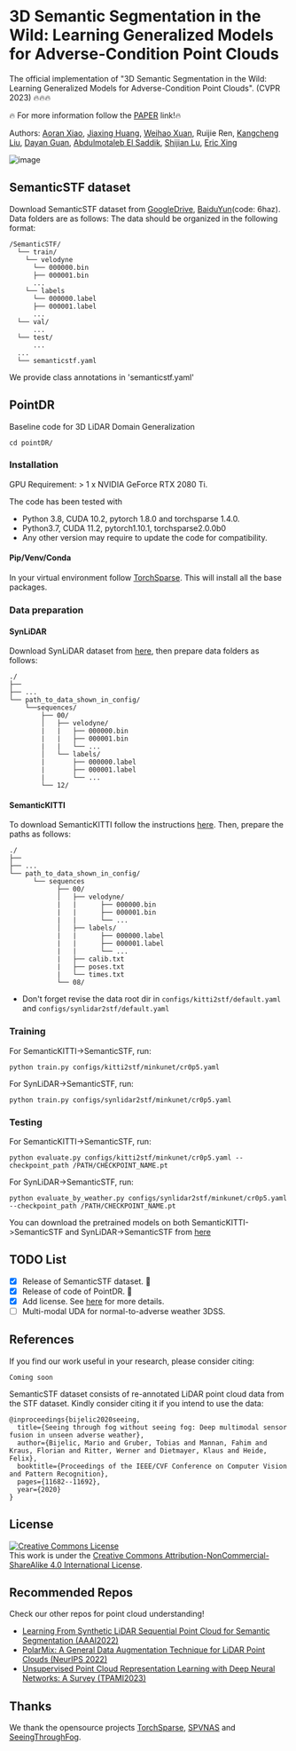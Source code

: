 # 3D Semantic Segmentation in the Wild: Learning Generalized Models for Adverse-Condition Point Clouds

The official implementation of "3D Semantic Segmentation in the Wild: Learning Generalized Models for Adverse-Condition Point Clouds". (CVPR 2023) :fire::fire::fire:

:fire: For more information follow the [PAPER](https://arxiv.org/abs/2304.00690) link!:fire:
 
Authors: [Aoran Xiao](https://scholar.google.com/citations?user=yGKsEpAAAAAJ&hl=zh-EN), [Jiaxing Huang](https://scholar.google.com/citations?user=czirNcwAAAAJ&hl=zh-EN), [Weihao Xuan](https://scholar.google.com/citations?user=7e0W-2AAAAAJ&hl=en&authuser=1&oi=ao), Ruijie Ren, [Kangcheng Liu](https://scholar.google.com/citations?user=qq2aoesAAAAJ&hl=en), [Dayan Guan](https://scholar.google.com/citations?user=9jp9QAsAAAAJ&hl=zh-EN), [Abdulmotaleb El Saddik](https://scholar.google.ca/citations?user=VcOjgngAAAAJ&hl=en), [Shijian Lu](https://personal.ntu.edu.sg/shijian.lu/), [Eric Xing](https://scholar.google.ca/citations?user=5pKTRxEAAAAJ&hl=en&oi=ao)

![image](https://github.com/xiaoaoran/SemanticSTF/blob/master/Img/Picture1.png)

## SemanticSTF dataset
Download SemanticSTF dataset from [GoogleDrive](https://forms.gle/oBAkVJeFKNjpYgDA9), [BaiduYun](https://pan.baidu.com/s/10QqPZuzPclURZ6Niv1ch1g)(code: 6haz). Data folders are as follows:
The data should be organized in the following format:
```
/SemanticSTF/
  └── train/
    └── velodyne
      └── 000000.bin
      ├── 000001.bin
      ...
    └── labels
      └── 000000.label
      ├── 000001.label
      ...
  └── val/
      ...
  └── test/
      ...
  ...
  └── semanticstf.yaml
```
We provide class annotations in 'semanticstf.yaml'

## PointDR
Baseline code for 3D LiDAR Domain Generalization

``
cd pointDR/
``

### Installation

GPU Requirement: > 1 x NVIDIA GeForce RTX 2080 Ti.

The code has been tested with 
 - Python 3.8, CUDA 10.2, pytorch 1.8.0 and torchsparse 1.4.0. 
 - Python3.7, CUDA 11.2, pytorch1.10.1, torchsparse2.0.0b0
 - Any other version may require to update the code for compatibility.

#### Pip/Venv/Conda
In your virtual environment follow [TorchSparse](https://github.com/mit-han-lab/spvnas). This will install all the base packages.


### Data preparation

#### SynLiDAR
Download SynLiDAR dataset from [here](https://github.com/xiaoaoran/SynLiDAR), then prepare data folders as follows:
```
./
├── 
├── ...
└── path_to_data_shown_in_config/
    └──sequences/
        ├── 00/           
        │   ├── velodyne/	
        |   |	├── 000000.bin
        |   |	├── 000001.bin
        |   |	└── ...
        │   └── labels/ 
        |       ├── 000000.label
        |       ├── 000001.label
        |       └── ...
        └── 12/
```

#### SemanticKITTI
To download SemanticKITTI follow the instructions [here](http://www.semantic-kitti.org). Then, prepare the paths as follows:
```
./
├── 
├── ...
└── path_to_data_shown_in_config/
      └── sequences
            ├── 00/           
            │   ├── velodyne/	
            |   |	   ├── 000000.bin
            |   |	   ├── 000001.bin
            |   |	   └── ...
            │   ├── labels/ 
            |   |      ├── 000000.label
            |   |      ├── 000001.label
            |   |      └── ...
            |   ├── calib.txt
            |   ├── poses.txt
            |   └── times.txt
            └── 08/
```

- Don't forget revise the data root dir in  `configs/kitti2stf/default.yaml` and `configs/synlidar2stf/default.yaml`
### Training

For SemanticKITTI->SemanticSTF, run:
```
python train.py configs/kitti2stf/minkunet/cr0p5.yaml
```

For SynLiDAR->SemanticSTF, run:
```
python train.py configs/synlidar2stf/minkunet/cr0p5.yaml
```

### Testing

For SemanticKITTI->SemanticSTF, run:
```
python evaluate.py configs/kitti2stf/minkunet/cr0p5.yaml --checkpoint_path /PATH/CHECKPOINT_NAME.pt
```

For SynLiDAR->SemanticSTF, run:
``` 
python evaluate_by_weather.py configs/synlidar2stf/minkunet/cr0p5.yaml  --checkpoint_path /PATH/CHECKPOINT_NAME.pt
```

You can download the pretrained models on both SemanticKITTI->SemanticSTF and SynLiDAR->SemanticSTF from [here](https://drive.google.com/drive/folders/1GjmAAXMCPrGrCRgYffKNk4cLnG_kbODc?usp=sharing)

## TODO List

- [x] Release of SemanticSTF dataset. :rocket:
- [x] Release of code of PointDR. :rocket:
- [x] Add license. See [here](#license) for more details.
- [ ] Multi-modal UDA for normal-to-adverse weather 3DSS.

## References

If you find our work useful in your research, please consider citing:  
```
Coming soon
```
SemanticSTF dataset consists of re-annotated LiDAR point cloud data from the STF dataset. Kindly consider citing it if you intend to use the data:
```
@inproceedings{bijelic2020seeing,
  title={Seeing through fog without seeing fog: Deep multimodal sensor fusion in unseen adverse weather},
  author={Bijelic, Mario and Gruber, Tobias and Mannan, Fahim and Kraus, Florian and Ritter, Werner and Dietmayer, Klaus and Heide, Felix},
  booktitle={Proceedings of the IEEE/CVF Conference on Computer Vision and Pattern Recognition},
  pages={11682--11692},
  year={2020}
}
```

## License
<a rel="license" href="http://creativecommons.org/licenses/by-nc-sa/4.0/"><img alt="Creative Commons License" style="border-width:0" src="https://i.creativecommons.org/l/by-nc-sa/4.0/80x15.png" /></a>
<br />
This work is under the <a rel="license" href="http://creativecommons.org/licenses/by-nc-sa/4.0/">Creative Commons Attribution-NonCommercial-ShareAlike 4.0 International License</a>.

## Recommended Repos
Check our other repos for point cloud understanding!
- [Learning From Synthetic LiDAR Sequential Point Cloud for Semantic Segmentation (AAAI2022)](https://github.com/xiaoaoran/SynLiDAR)
- [PolarMix: A General Data Augmentation Technique for LiDAR Point Clouds (NeurIPS 2022)](https://github.com/xiaoaoran/polarmix)
- [Unsupervised Point Cloud Representation Learning with Deep Neural Networks: A Survey (TPAMI2023)](https://github.com/xiaoaoran/3d_url_survey)

## Thanks
We thank the opensource projects [TorchSparse](https://github.com/mit-han-lab/torchsparse), [SPVNAS](https://github.com/mit-han-lab/spvnas) and [SeeingThroughFog](https://github.com/princeton-computational-imaging/SeeingThroughFog).